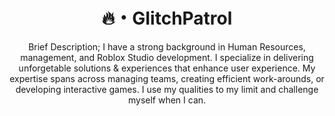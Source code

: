 <div align="center">

# 🔥・**GIitchPatrol**
Brief Description; I have a strong background in Human Resources, management, and Roblox Studio development. I specialize in delivering unforgetable solutions & experiences that enhance user experience. My expertise spans across managing teams, creating efficient work-arounds, or developing interactive games. I use my qualities to my limit and challenge myself when I can.
